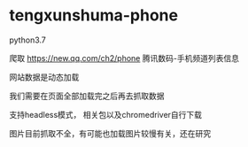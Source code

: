 # tengxunshuma-phone
python3.7

爬取 https://new.qq.com/ch2/phone 腾讯数码-手机频道列表信息

网站数据是动态加载

我们需要在页面全部加载完之后再去抓取数据

支持headless模式， 相关包以及chromedriver自行下载

图片目前抓取不全，有可能也加载图片较慢有关，还在研究
